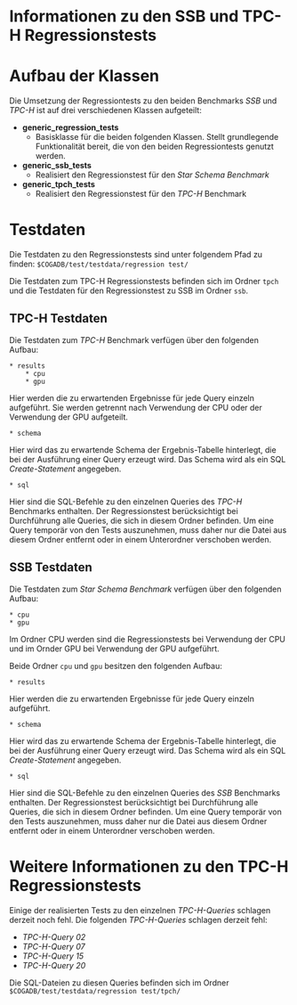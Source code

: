Informationen zu den SSB und TPC-H Regressionstests
===================================================

# Aufbau der Klassen

Die Umsetzung der Regressiontests zu den beiden Benchmarks _SSB_ und _TPC-H_
ist auf drei verschiedenen Klassen aufgeteilt:

* **generic_regression_tests**
    * Basisklasse für die beiden folgenden Klassen. Stellt grundlegende
    Funktionalität bereit, die von den beiden Regressiontests genutzt werden.
* **generic_ssb_tests**
    *  Realisiert den Regressionstest für den _Star Schema Benchmark_
* **generic_tpch_tests**
    * Realisiert den Regressionstest für den _TPC-H_ Benchmark


# Testdaten

Die Testdaten zu den Regressionstests sind unter folgendem Pfad zu finden:  `$COGADB/test/testdata/regression test/`

Die Testdaten zum TPC-H Regressionstests befinden sich im Ordner `tpch` und die Testdaten für den Regressionstest zu SSB im Ordner `ssb`.

## TPC-H Testdaten

Die Testdaten zum
_TPC-H_ Benchmark verfügen über den folgenden Aufbau:

```
* results
    * cpu
    * gpu
```

Hier werden die zu erwartenden Ergebnisse für jede Query einzeln aufgeführt. Sie
werden getrennt nach Verwendung der CPU oder der Verwendung der GPU aufgeteilt.

```
* schema
```

Hier wird das zu erwartende Schema der Ergebnis-Tabelle hinterlegt, die bei der Ausführung einer Query erzeugt wird. Das Schema wird als ein SQL
_Create-Statement_ angegeben.

```
* sql
```

Hier sind die SQL-Befehle zu den einzelnen Queries des _TPC-H_ Benchmarks
enthalten. Der Regressionstest berücksichtigt bei Durchführung alle Queries, die
sich in diesem Ordner befinden. Um eine Query temporär von den Tests auszunehmen,
 muss daher nur die Datei aus diesem Ordner entfernt oder in einem Unterordner verschoben werden.


## SSB Testdaten

Die Testdaten zum _Star Schema Benchmark_ verfügen über den folgenden Aufbau:

```
* cpu
* gpu
```

Im Ordner CPU werden sind die Regressionstests bei Verwendung der CPU und im Ornder GPU bei Verwendung der GPU aufgeführt.

Beide Ordner `cpu` und `gpu` besitzen den folgenden Aufbau:

```
* results
```
Hier werden die zu erwartenden Ergebnisse für jede Query einzeln aufgeführt.


```
* schema
```
Hier wird das zu erwartende Schema der Ergebnis-Tabelle hinterlegt, die bei der Ausführung einer Query erzeugt wird. Das Schema wird als ein SQL
_Create-Statement_ angegeben.

```
* sql
```
Hier sind die SQL-Befehle zu den einzelnen Queries des _SSB_ Benchmarks
enthalten. Der Regressionstest berücksichtigt bei Durchführung alle Queries, die
sich in diesem Ordner befinden. Um eine Query temporär von den Tests auszunehmen,
 muss daher nur die Datei aus diesem Ordner entfernt oder in einem Unterordner verschoben werden.


# Weitere Informationen zu den TPC-H Regressionstests

Einige der realisierten Tests zu den einzelnen _TPC-H-Queries_ schlagen derzeit
noch fehl. Die folgenden _TPC-H-Queries_ schlagen derzeit fehl:

* _TPC-H-Query 02_
* _TPC-H-Query 07_
* _TPC-H-Query 15_
* _TPC-H-Query 20_

Die SQL-Dateien zu diesen Queries befinden sich im Ordner `$COGADB/test/testdata/regression test/tpch/`
